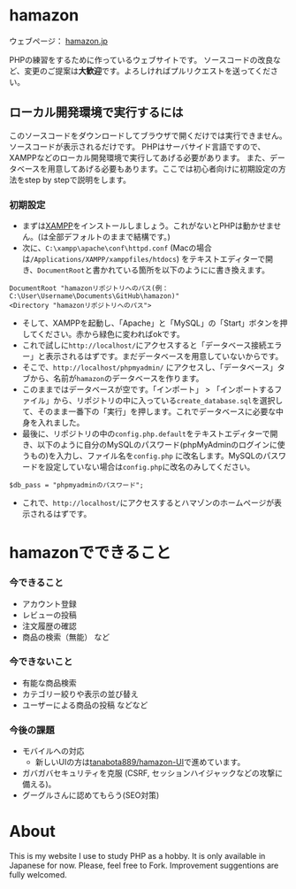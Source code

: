 # hamazon

ウェブページ： [hamazon.jp](http:hamazon.jp)

PHPの練習をするために作っているウェブサイトです。
ソースコードの改良など、変更のご提案は**大歓迎**です。よろしければプルリクエストを送ってください。



## ローカル開発環境で実行するには

このソースコードをダウンロードしてブラウザで開くだけでは実行できません。
ソースコードが表示されるだけです。
PHPはサーバサイド言語ですので、XAMPPなどのローカル開発環境で実行してあげる必要があります。
また、データベースを用意してあげる必要もあります。ここでは初心者向けに初期設定の方法をstep by stepで説明をします。

### 初期設定
* まずは[XAMPP](https://www.apachefriends.org/jp/index.html)をインストールしましょう。これがないとPHPは動かせません。(は全部デフォルトのままで結構です。)
* 次に、`C:\xampp\apache\conf\httpd.conf` (Macの場合は`/Applications/XAMPP/xamppfiles/htdocs`) をテキストエディターで開き、`DocumentRoot`と書かれている箇所を以下のようにに書き換えます。
```
DocumentRoot "hamazonリポジトリへのパス(例：C:\User\Username\Documents\GitHub\hamazon)"
<Directory "hamazonリポジトリへのパス">
```
* そして、XAMPPを起動し、「Apache」と「MySQL」の「Start」ボタンを押してください。赤から緑色に変わればokです。
* これで試しに`http://localhost/`にアクセスすると「データベース接続エラー」と表示されるはずです。まだデータベースを用意していないからです。
* そこで、`http://localhost/phpmyadmin/` にアクセスし、「データベース」タブから、名前が`hamazon`のデータベースを作ります。
* このままではデータベースが空です。「インポート」 > 「インポートするファイル」から、リポジトリの中に入っている`create_database.sql`を選択して、そのまま一番下の「実行」を押します。これでデータベースに必要な中身を入れました。
* 最後に、リポジトリの中の`config.php.default`をテキストエディターで開き、以下のように自分のMySQLのパスワード(phpMyAdminのログインに使うもの)を入力し、ファイル名を`config.php` に改名します。MySQLのパスワードを設定していない場合は`config.php`に改名のみしてください。
```
$db_pass = "phpmyadminのパスワード";
```
* これで、`http://localhost/`にアクセスするとハマゾンのホームページが表示されるはずです。



# hamazonでできること

### 今できること

* アカウント登録
* レビューの投稿
* 注文履歴の確認
* 商品の検索（無能）
など

### 今できないこと

* 有能な商品検索
* カテゴリー絞りや表示の並び替え
* ユーザーによる商品の投稿
などなど

### 今後の課題

* モバイルへの対応
  * 新しいUIの方は[tanabota889/hamazon-UI](https://github.com/tanabota889/hamazon-UI)で進めています。
* ガバガバセキュリティを克服 (CSRF, セッションハイジャックなどの攻撃に備える)。
* グーグルさんに認めてもらう(SEO対策)

# About

This is my website I use to study PHP as a hobby.
It is only available in Japanese for now.
Please, feel free to  Fork.
Improvement suggentions are fully welcomed.
